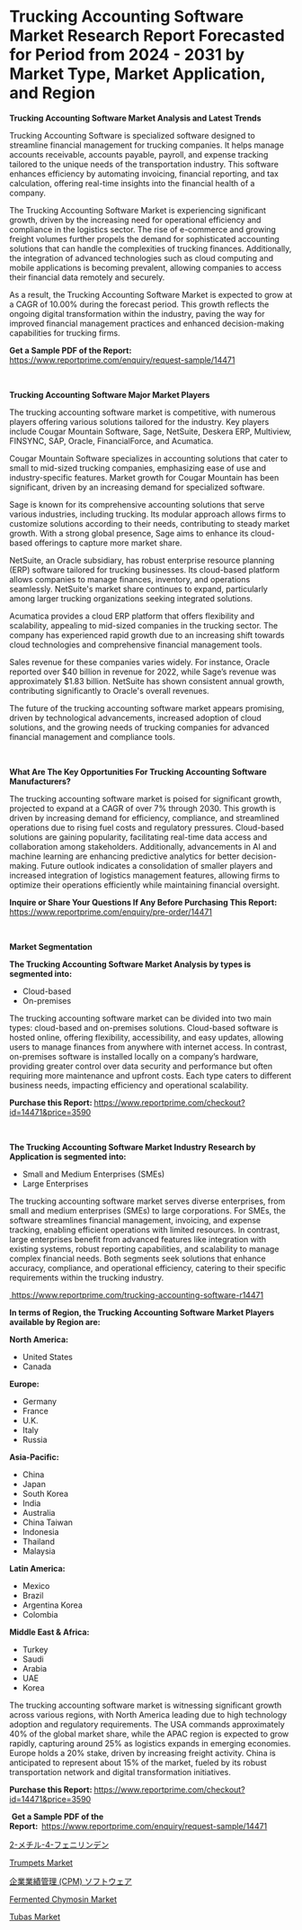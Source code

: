 <p><h1>Trucking Accounting Software Market Research Report Forecasted for Period from 2024 -  2031 by Market Type, Market Application, and Region</h1></p><p><strong>Trucking Accounting Software Market Analysis and Latest Trends</strong></p>
<p><p>Trucking Accounting Software is specialized software designed to streamline financial management for trucking companies. It helps manage accounts receivable, accounts payable, payroll, and expense tracking tailored to the unique needs of the transportation industry. This software enhances efficiency by automating invoicing, financial reporting, and tax calculation, offering real-time insights into the financial health of a company.</p><p>The Trucking Accounting Software Market is experiencing significant growth, driven by the increasing need for operational efficiency and compliance in the logistics sector. The rise of e-commerce and growing freight volumes further propels the demand for sophisticated accounting solutions that can handle the complexities of trucking finances. Additionally, the integration of advanced technologies such as cloud computing and mobile applications is becoming prevalent, allowing companies to access their financial data remotely and securely.</p><p>As a result, the Trucking Accounting Software Market is expected to grow at a CAGR of 10.00% during the forecast period. This growth reflects the ongoing digital transformation within the industry, paving the way for improved financial management practices and enhanced decision-making capabilities for trucking firms.</p></p>
<p><strong>Get a Sample PDF of the Report:&nbsp;</strong> <a href="https://www.reportprime.com/enquiry/request-sample/14471">https://www.reportprime.com/enquiry/request-sample/14471</a></p>
<p>&nbsp;</p>
<p><strong>Trucking Accounting Software Major Market Players</strong></p>
<p><p>The trucking accounting software market is competitive, with numerous players offering various solutions tailored for the industry. Key players include Cougar Mountain Software, Sage, NetSuite, Deskera ERP, Multiview, FINSYNC, SAP, Oracle, FinancialForce, and Acumatica. </p><p>Cougar Mountain Software specializes in accounting solutions that cater to small to mid-sized trucking companies, emphasizing ease of use and industry-specific features. Market growth for Cougar Mountain has been significant, driven by an increasing demand for specialized software.</p><p>Sage is known for its comprehensive accounting solutions that serve various industries, including trucking. Its modular approach allows firms to customize solutions according to their needs, contributing to steady market growth. With a strong global presence, Sage aims to enhance its cloud-based offerings to capture more market share.</p><p>NetSuite, an Oracle subsidiary, has robust enterprise resource planning (ERP) software tailored for trucking businesses. Its cloud-based platform allows companies to manage finances, inventory, and operations seamlessly. NetSuite's market share continues to expand, particularly among larger trucking organizations seeking integrated solutions.</p><p>Acumatica provides a cloud ERP platform that offers flexibility and scalability, appealing to mid-sized companies in the trucking sector. The company has experienced rapid growth due to an increasing shift towards cloud technologies and comprehensive financial management tools.</p><p>Sales revenue for these companies varies widely. For instance, Oracle reported over $40 billion in revenue for 2022, while Sage’s revenue was approximately $1.83 billion. NetSuite has shown consistent annual growth, contributing significantly to Oracle's overall revenues.</p><p>The future of the trucking accounting software market appears promising, driven by technological advancements, increased adoption of cloud solutions, and the growing needs of trucking companies for advanced financial management and compliance tools.</p></p>
<p>&nbsp;</p>
<p><strong>What Are The Key Opportunities For Trucking Accounting Software Manufacturers?</strong></p>
<p><p>The trucking accounting software market is poised for significant growth, projected to expand at a CAGR of over 7% through 2030. This growth is driven by increasing demand for efficiency, compliance, and streamlined operations due to rising fuel costs and regulatory pressures. Cloud-based solutions are gaining popularity, facilitating real-time data access and collaboration among stakeholders. Additionally, advancements in AI and machine learning are enhancing predictive analytics for better decision-making. Future outlook indicates a consolidation of smaller players and increased integration of logistics management features, allowing firms to optimize their operations efficiently while maintaining financial oversight.</p></p>
<p><strong>Inquire or Share Your Questions If Any Before Purchasing This Report:</strong> <a href="https://www.reportprime.com/enquiry/pre-order/14471">https://www.reportprime.com/enquiry/pre-order/14471</a></p>
<p>&nbsp;</p>
<p><strong>Market Segmentation</strong></p>
<p><strong>The Trucking Accounting Software Market Analysis by types is segmented into:</strong></p>
<p><ul><li>Cloud-based</li><li>On-premises</li></ul></p>
<p><p>The trucking accounting software market can be divided into two main types: cloud-based and on-premises solutions. Cloud-based software is hosted online, offering flexibility, accessibility, and easy updates, allowing users to manage finances from anywhere with internet access. In contrast, on-premises software is installed locally on a company’s hardware, providing greater control over data security and performance but often requiring more maintenance and upfront costs. Each type caters to different business needs, impacting efficiency and operational scalability.</p></p>
<p><strong>Purchase this Report:&nbsp;</strong><a href="https://www.reportprime.com/checkout?id=14471&price=3590">https://www.reportprime.com/checkout?id=14471&price=3590</a></p>
<p>&nbsp;</p>
<p><strong>The Trucking Accounting Software Market Industry Research by Application is segmented into:</strong></p>
<p><ul><li>Small and Medium Enterprises (SMEs)</li><li>Large Enterprises</li></ul></p>
<p><p>The trucking accounting software market serves diverse enterprises, from small and medium enterprises (SMEs) to large corporations. For SMEs, the software streamlines financial management, invoicing, and expense tracking, enabling efficient operations with limited resources. In contrast, large enterprises benefit from advanced features like integration with existing systems, robust reporting capabilities, and scalability to manage complex financial needs. Both segments seek solutions that enhance accuracy, compliance, and operational efficiency, catering to their specific requirements within the trucking industry.</p></p>
<p><a href="https://www.reportprime.com/trucking-accounting-software-r14471">&nbsp;https://www.reportprime.com/trucking-accounting-software-r14471</a></p>
<p><strong>In terms of Region, the Trucking Accounting Software Market Players available by Region are:</strong></p>
<p>
    <p> <strong> North America: </strong>
        <ul>
            <li>United States</li>
            <li>Canada</li>
        </ul>
        </p> 
    <p> <strong> Europe: </strong>
        <ul>
            <li>Germany</li>
            <li>France</li>
            <li>U.K.</li>
            <li>Italy</li>
            <li>Russia</li>
        </ul>
        </p> 
    <p> <strong> Asia-Pacific: </strong>
        <ul>
            <li>China</li>
            <li>Japan</li>
            <li>South Korea</li>
            <li>India</li>
            <li>Australia</li>
            <li>China Taiwan</li>
            <li>Indonesia</li>
            <li>Thailand</li>
            <li>Malaysia</li>
        </ul>
        </p> 
    <p> <strong> Latin America: </strong>
        <ul>
            <li>Mexico</li>
            <li>Brazil</li>
            <li>Argentina Korea</li>
            <li>Colombia</li>
        </ul>
        </p> 
    <p> <strong> Middle East & Africa: </strong>
        <ul>
            <li>Turkey</li>
            <li>Saudi</li>
            <li>Arabia</li>
            <li>UAE</li>
            <li>Korea</li>
        </ul>
    </p>
    </p>
<p><p>The trucking accounting software market is witnessing significant growth across various regions, with North America leading due to high technology adoption and regulatory requirements. The USA commands approximately 40% of the global market share, while the APAC region is expected to grow rapidly, capturing around 25% as logistics expands in emerging economies. Europe holds a 20% stake, driven by increasing freight activity. China is anticipated to represent about 15% of the market, fueled by its robust transportation network and digital transformation initiatives.</p></p>
<p><strong>Purchase this Report: </strong><a href="https://www.reportprime.com/checkout?id=14471&price=3590">https://www.reportprime.com/checkout?id=14471&price=3590</a></p>
<p>&nbsp;<strong>Get a Sample PDF of the Report:&nbsp;&nbsp;</strong><a href="https://www.reportprime.com/enquiry/request-sample/14471">https://www.reportprime.com/enquiry/request-sample/14471</a></p>
<p><strong></strong></p>
<p><p><a href="https://medium.com/@uyjtuy6/2-methyl-4-phenylindene-market-%E3%81%AF-%E3%82%B3%E3%82%B9%E3%83%88%E7%AE%A1%E7%90%86%E3%81%A8%E5%8A%B9%E7%8E%87%E5%90%91%E4%B8%8A%E3%82%92%E5%84%AA%E5%85%88%E3%81%97%E3%81%BE%E3%81%99-%E3%81%95%E3%82%89%E3%81%AB-%E5%A0%B1%E5%91%8A%E6%9B%B8%E3%81%AF%E5%B8%82%E5%A0%B4%E3%81%AE%E9%9C%80%E8%A6%81%E9%9D%A2%E3%81%A8%E4%BE%9B%E7%B5%A6%E9%9D%A2%E3%81%AE%E4%B8%A1%E6%96%B9%E3%82%92%E3%82%AB%E3%83%90%E3%83%BC%E3%81%97%E3%81%A6%E3%81%84%E3%81%BE%E3%81%99-a6beb9764d61">2-メチル-4-フェニリンデン</a></p><p><a href="https://medium.com/@rontaybrewer02024/the-trumpets-market-report-analyzes-important-operational-and-performance-data-so-one-may-compare-29008269d6ac">Trumpets Market</a></p><p><a href="https://medium.com/@uyjtuy6/corporate-performance-management-cpm-software-104858f88c27">企業業績管理 (CPM) ソフトウェア</a></p><p><a href="https://issuu.com/reportprime-2/docs/fermented-chymosin-market-size-2030_f3c63fa473e229">Fermented Chymosin Market</a></p><p><a href="https://medium.com/@rontaybrewer02024/this-tubas-market-research-report-evaluates-the-key-market-trends-drivers-and-affecting-factors-6870b030023c">Tubas Market</a></p></p>